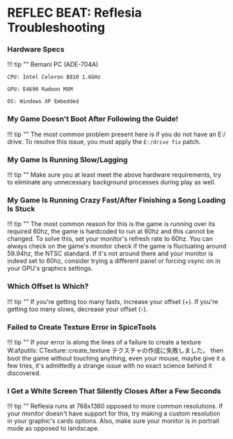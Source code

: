 # REFLEC BEAT: Reflesia Troubleshooting

### Hardware Specs

!!! tip ""
	Bemani PC (ADE-704A)

	CPU: Intel Celeron B810 1.6GHz

	GPU: E4690 Radeon MXM

	OS: Windows XP Embedded

### My Game Doesn't Boot After Following the Guide!

!!! tip ""
	The most common problem present here is if you do not have an E:/ drive. To resolve this issue, you must apply the `E:/drive fix` patch.

### My Game Is Running Slow/Lagging

!!! tip ""
	Make sure you at least meet the above hardware requirements, try to eliminate any unnecessary background processes during play as well.

### My Game Is Running Crazy Fast/After Finishing a Song Loading Is Stuck

!!! tip ""
	The most common reason for this is the game is running over its required 60hz, the game is hardcoded to run at 60hz and this cannot be changed. To solve this, set your monitor's refresh rate to 60hz. You can always check on the game's monitor check if the game is fluctuating around 59.94hz, the NTSC standard. If it's not around there and your monitor is indeed set to 60hz, consider trying a different panel or forcing vsync on in your GPU's graphics settings.

### Which Offset Is Which?

!!! tip ""
	If you're getting too many fasts, increase your offset (+). If you're getting too many slows, decrease your offset (-).

### Failed to Create Texture Error in SpiceTools

!!! tip ""
	If your error is along the lines of a failure to create a texture W:afputils: CTexture::create_texture テクスチャの作成に失敗しました。 then boot the game without touching anything, even your mouse, maybe give it a few tries, it's admittedly a strange issue with no exact science behind it discovered.

### I Get a White Screen That Silently Closes After a Few Seconds

!!! tip ""
	Reflesia runs at 768x1360 opposed to more common resolutions. If your monitor doesn't have support for this, try making a custom resolution in your graphic's cards options. Also, make sure your monitor is in portrait mode as opposed to landscape. 